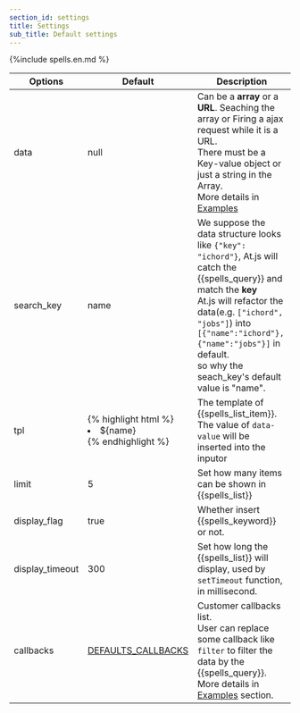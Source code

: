 ```yaml
---
section_id: settings
title: Settings 
sub_title: Default settings
---
```


{%include spells.en.md %}

<table class="table table-bordered table-striped">
  <thead>
    <tr>
      <th>Options</th>
      <th>Default</th>
      <th>Description</th>
    </tr>
  </thead>
  <tbody>
    <tr>
      <td>data</td>
      <td>null</td>
      <td>
        Can be a <strong>array</strong> or a <strong>URL</strong>. Seaching the array or Firing a ajax request while it is a URL.<br/>
        There must be a Key-value object or just a string in the Array. <br/>
        More details in <a href="#examples">Examples</a>
      </td>
    </tr>
    <tr>
      <td>search_key</td>
      <td>name</td>
      <td>
        We suppose the data structure looks like <code>{"key": "ichord"}</code>, At.js will catch the {{spells_query}} and match the <strong>key</strong><br/>
        At.js will refactor the data(e.g. <code>["ichord", "jobs"]</code>) into <code>[{"name":"ichord"}, {"name":"jobs"}]</code> in default.<br/>
        so why the seach_key's default value is "name".
      </td>
    </tr>
    <tr>
      <td>tpl</td>
      <td>
{% highlight html %}
<li data-value='${name}'>${name}</li>
{% endhighlight %}
      </td>
      <td>
        The template of {{spells_list_item}}. The value of <code>data-value</code> will be inserted into the inputor
      </td>
    </tr>
    <tr>
      <td>limit</td>
      <td>5</td>
      <td>
        Set how many items can be shown in {{spells_list}}
      </td>
    </tr>
    <tr>
     <td>display_flag</td>
     <td>true</td>
     <td>
      Whether insert {{spells_keyword}} or not.
    </td>
  </tr>
  <tr>
   <td>display_timeout</td>
   <td>300</td>
   <td>
    Set how long the {{spells_list}} will display, used by <code>setTimeout</code> function, in millisecond.
  </td>
</tr>
<tr>
  <td>callbacks</td>
  <td><a href="#callbacks">DEFAULTS_CALLBACKS</a></td>
  <td>
    Customer callbacks list. <br/>
    User can replace some callback like <code>filter</code> to filter the data by the {{spells_query}}. <br/>
    More details in <a href="#examples">Examples</a> section.
  </td>
</tr>
</tbody>
</table>
